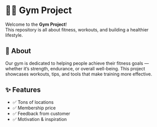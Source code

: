 # 🏋️‍♀️ Gym Project  

Welcome to the **Gym Project**!  
This repository is all about fitness, workouts, and building a healthier lifestyle.  

## 📖 About  
Our gym is dedicated to helping people achieve their fitness goals — whether it’s strength, endurance, or overall well-being. This project showcases workouts, tips, and tools that make training more effective.  

## ✨ Features  
- ✅ Tons of locations 
- ✅ Membership price  
- ✅ Feedback from customer
- ✅ Motivation & inspiration  


